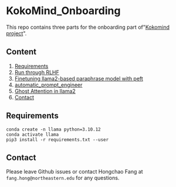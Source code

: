 # KokoMind_Onboarding

This repo contains three parts for the onboarding part of"[Kokomind project](https://chats-lab.github.io/KokoMind/)".

## Content

1. [Requirements](#requirements)
2. [Run through RLHF](#Run-through-RLHF)    
3. [Finetuning llama2-based paraphrase model with peft ](#Finetuning-llama2)
4. [automatic_prompt_engineer](#automatic_prompt_engineer)
5. [Ghost Attention in llama2](#Ghost-Attention-in-llama2)
6. [Contact](#contact)

## Requirements

```
conda create -n llama python=3.10.12
conda activate llama
pip3 install -r requirements.txt --user
```

## Contact

Please leave Github issues or contact Hongchao Fang at `fang.hong@northeastern.edu` for any questions.
